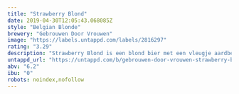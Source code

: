```yaml
---
title: "Strawberry Blond"
date: 2019-04-30T12:05:43.068085Z
style: "Belgian Blonde"
brewery: "Gebrouwen Door Vrouwen"
image: "https://labels.untappd.com/labels/2816297"
rating: "3.29"
description: "Strawberry Blond is een blond bier met een vleugje aardbei. Dit bier heeft de geur van een relaxte chilldag en een bitterzoete afdronk. Een bier om van te houden."
untappd_url: "https://untappd.com/b/gebrouwen-door-vrouwen-strawberry-blond/2816297"
abv: "6.2"
ibu: "0"
robots: noindex,nofollow
---
```

